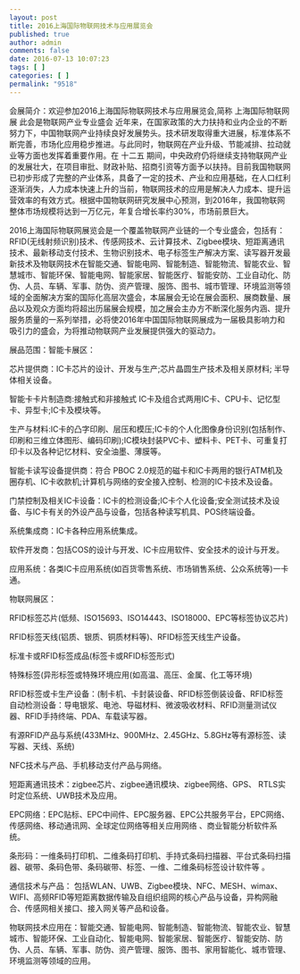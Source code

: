 ```yaml
---
layout: post
title: 2016上海国际物联网技术与应用展览会
published: true
author: admin
comments: false
date: 2016-07-13 10:07:23
tags: [ ]
categories: [ ]
permalink: "9518"
---
```

会展简介：欢迎参加2016上海国际物联网技术与应用展览会,简称 上海国际物联网展 此会是物联网产业专业盛会 近年来，在国家政策的大力扶持和业内企业的不断努力下，中国物联网产业持续良好发展势头。技术研发取得重大进展，标准体系不断完善，市场化应用稳步推进。与此同时，物联网在产业升级、节能减排、拉动就业等方面也发挥着重要作用。在 十二五 期间，中央政府仍将继续支持物联网产业的发展壮大，在项目审批、财政补贴、招商引资等方面予以扶持。目前我国物联网已初步形成了完整的产业体系，具备了一定的技术、产业和应用基础，在人口红利逐渐消失，人力成本快速上升的当前，物联网技术的应用是解决人力成本、提升运营效率的有效方式。根据中国物联网研究发展中心预测，到2016年，我国物联网整体市场规模将达到一万亿元，年复合增长率约30%，市场前景巨大。

2016上海国际物联网展览会是一个覆盖物联网产业链的一个专业盛会，包括有：RFID(无线射频识别)技术、传感网技术、云计算技术、Zigbee模块、短距离通讯技术、最新移动支付技术、生物识别技术、电子标签生产解决方案、读写器开发最新技术及物联网技术在智能交通、智能电网、智能制造、智能物流、智能农业、智慧城市、智能环保、智能电网、智能家居、智能医疗、智能安防、工业自动化、防伪、人员、车辆、军事、防伪、资产管理、服饰、图书、城市管理、环境监测等领域的全面解决方案的国际化高层次盛会，本届展会无论在展会面积、展商数量、展品以及观众方面均将超出历届展会规模，加之展会主办方不断深化服务内涵、提升服务质量的一系列举措，必将使2016年中国国际物联网展成为一届极具影响力和吸引力的盛会，为将推动物联网产业发展提供强大的驱动力。

展品范围：智能卡展区：

芯片提供商：IC卡芯片的设计、开发与生产;芯片晶圆生产技术及相关原材料; 半导体相关设备。

智能卡卡片制造商:接触式和非接触式 IC卡及组合式两用IC卡、CPU卡、记忆型卡、异型卡;IC卡及模块等。

生产与材料:IC卡的凸字印刷、层压和模压;IC卡的个人化图像身份识别(包括制作、印刷和三维立体图形、编码印刷);IC模块封装PVC卡、塑料卡、PET卡、可重复打印卡以及各种记忆材料、安全油墨、薄膜等。

智能卡读写设备提供商：符合 PBOC 2.0规范的磁卡和IC卡两用的银行ATM机及圈存机、IC卡收款机;计算机与网络的安全接入控制、检测的IC卡技术及设备。

门禁控制及相关IC卡设备：IC卡的检测设备;IC卡个人化设备;安全测试技术及设备、与IC卡有关的外设产品与设备，包括各种读写机具、POS终端设备。

系统集成商：IC卡各种应用系统集成。

软件开发商：包括COS的设计与开发、IC卡应用软件、安全技术的设计与开发。

应用系统：各类IC卡应用系统(如百货零售系统、市场销售系统、公众系统等)一卡通。

物联网展区：

RFID标签芯片(低频、ISO15693、ISO14443、ISO18000、EPC等标签协议芯片)

RFID标签天线(铝质、银质、铜质材料等)、RFID标签天线生产设备。

标准卡或RFID标签成品(标签卡或RFID标签形式)

特殊标签(异形标签或特殊环境应用(如高温、高压、金属、化工等环境)

RFID标签或卡生产设备：(制卡机、卡封装设备、RFID标签倒装设备、RFID标签自动检测设备：导电银浆、电池、导磁材料、微波吸收材料、RFID测量测试仪器、RFID手持终端、PDA、车载读写器。

有源RFID产品与系统(433MHz、900MHz、2.45GHz、5.8GHz等有源标签、读写器、天线、系统)

NFC技术与产品、手机移动支付产品与网络。

短距离通讯技术：zigbee芯片、zigbee通讯模块、zigbee网络、GPS、 RTLS实时定位系统、UWB技术及应用。

EPC网络：EPC贴标、EPC中间件、EPC服务器、EPC公共服务平台，EPC网络、传感网络、移动通讯网、全球定位网络等相关应用网络 、商业智能分析软件系统。

条形码：一维条码打印机、二维条码打印机、手持式条码扫描器、平台式条码扫描器、碳带、条码色带、条码碳带、标签、一维、二维条码标签设计软件等 。

通信技术与产品： 包括WLAN、UWB、Zigbee模块、NFC、MESH、wimax、WIFI、高频RFID等短距离数据传输及自组织组网的核心产品与设备，异构网融合、传感网相关接口、接入网关等产品和设备。

物联网技术应用在：智能交通、智能电网、智能制造、智能物流、智能农业、智慧城市、智能环保、工业自动化、智能电网、智能家居、智能医疗、智能安防、防伪、人员、车辆、军事、防伪、资产管理、服饰、图书、家用智能化、城市管理、环境监测等领域的应用。

&nbsp;